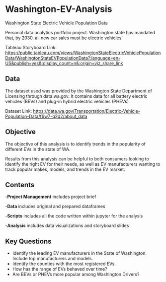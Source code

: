# Washington-EV-Analysis
Washington State Electric Vehicle Population Data

Personal data analytics portfolio project.
Washington state has mandated that, by 2030, all new car sales must be electric vehicles. 

Tableau Storyboard Link: https://public.tableau.com/views/WashingtonStateElectricVehiclePopulationData/WashingtonStateEVPopulationData?:language=en-US&publish=yes&:display_count=n&:origin=viz_share_link

## Data
The dataset used was provided by the Washington State Department of Licensing through data.wa.gov. It contains data for all battery electric vehicles (BEVs) and plug-in hybrid electric vehicles (PHEVs)

Dataset Link: https://data.wa.gov/Transportation/Electric-Vehicle-Population-Data/f6w7-q2d2/about_data

## Objective
The objective of this analysis is to identify trends in the popularity of different EVs in the state of WA.

Results from this analysis can be helpful to both consumers looking to identify the right EV for their needs, as well as EV manufacturers wanting to track popular makes, models, and trends in the EV market.

## Contents

-**Project Management** includes project brief

-**Data** includes original and prepared dataframes

-**Scripts** includes all the code written within jupyter for the analysis

-**Analysis** includes data visualizations and storyboard slides

## Key Questions

- Identify the leading EV manufacturers in the State of Washington. Include top manufacturers and models.
- Identify the counties with the most registered EVs.
- How has the range of EVs behaved over time?
- Are BEVs or PHEVs more popular among Washington Drivers?
